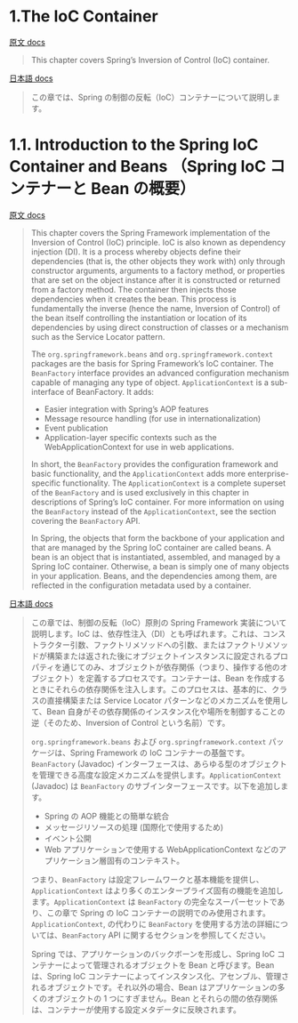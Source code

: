 # 1.The IoC Container

[原文 docs](https://docs.spring.io/spring-framework/docs/current/reference/html/core.html#beans)
> This chapter covers Spring’s Inversion of Control (IoC) container.

[日本語 docs](https://spring.pleiades.io/spring-framework/docs/current/reference/html/core.html#beans)
> この章では、Spring の制御の反転（IoC）コンテナーについて説明します。


# 1.1. Introduction to the Spring IoC Container and Beans （Spring IoC コンテナーと Bean の概要）

[原文 docs](https://docs.spring.io/spring-framework/docs/current/reference/html/core.html#beans-introduction)
> This chapter covers the Spring Framework implementation of the Inversion of Control (IoC) principle. IoC is also known as dependency injection (DI). It is a process whereby objects define their dependencies (that is, the other objects they work with) only through constructor arguments, arguments to a factory method, or properties that are set on the object instance after it is constructed or returned from a factory method. The container then injects those dependencies when it creates the bean. This process is fundamentally the inverse (hence the name, Inversion of Control) of the bean itself controlling the instantiation or location of its dependencies by using direct construction of classes or a mechanism such as the Service Locator pattern.
> 
> The `org.springframework.beans` and `org.springframework.context` packages are the basis for Spring Framework’s IoC container. The `BeanFactory` interface provides an advanced configuration mechanism capable of managing any type of object. `ApplicationContext` is a sub-interface of BeanFactory. It adds:
> 
> * Easier integration with Spring’s AOP features
> * Message resource handling (for use in internationalization)
> * Event publication
> * Application-layer specific contexts such as the WebApplicationContext for use in web applications.
> 
> In short, the `BeanFactory` provides the configuration framework and basic functionality, and the `ApplicationContext` adds more enterprise-specific functionality. The `ApplicationContext` is a complete superset of the `BeanFactory` and is used exclusively in this chapter in descriptions of Spring’s IoC container. For more information on using the `BeanFactory` instead of the `ApplicationContext`, see the section covering the `BeanFactory` API.
> 
> In Spring, the objects that form the backbone of your application and that are managed by the Spring IoC container are called beans. A bean is an object that is instantiated, assembled, and managed by a Spring IoC container. Otherwise, a bean is simply one of many objects in your application. Beans, and the dependencies among them, are reflected in the configuration metadata used by a container.


[日本語 docs](https://spring.pleiades.io/spring-framework/docs/current/reference/html/core.html#beans-introduction)
> この章では、制御の反転（IoC）原則の Spring Framework 実装について説明します。IoC は、依存性注入（DI）とも呼ばれます。これは、コンストラクター引数、ファクトリメソッドへの引数、またはファクトリメソッドが構築または返された後にオブジェクトインスタンスに設定されるプロパティを通じてのみ、オブジェクトが依存関係（つまり、操作する他のオブジェクト）を定義するプロセスです。コンテナーは、Bean を作成するときにそれらの依存関係を注入します。このプロセスは、基本的に、クラスの直接構築または Service Locator パターンなどのメカニズムを使用して、Bean 自身がその依存関係のインスタンス化や場所を制御することの逆（そのため、Inversion of Control という名前）です。
> 
> `org.springframework.beans` および `org.springframework.context` パッケージは、Spring Framework の IoC コンテナーの基盤です。`BeanFactory` (Javadoc) インターフェースは、あらゆる型のオブジェクトを管理できる高度な設定メカニズムを提供します。`ApplicationContext` (Javadoc) は `BeanFactory` のサブインターフェースです。以下を追加します。
> 
> * Spring の AOP 機能との簡単な統合
> * メッセージリソースの処理 (国際化で使用するため)
> * イベント公開
> * Web アプリケーションで使用する WebApplicationContext などのアプリケーション層固有のコンテキスト。
> 
> つまり、`BeanFactory` は設定フレームワークと基本機能を提供し、`ApplicationContext` はより多くのエンタープライズ固有の機能を追加します。`ApplicationContext` は `BeanFactory` の完全なスーパーセットであり、この章で Spring の IoC コンテナーの説明でのみ使用されます。`ApplicationContext`, の代わりに `BeanFactory` を使用する方法の詳細については、`BeanFactory` API に関するセクションを参照してください。
> 
> Spring では、アプリケーションのバックボーンを形成し、Spring IoC コンテナーによって管理されるオブジェクトを Bean と呼びます。Bean は、Spring IoC コンテナーによってインスタンス化、アセンブル、管理されるオブジェクトです。それ以外の場合、Bean はアプリケーションの多くのオブジェクトの 1 つにすぎません。Bean とそれらの間の依存関係は、コンテナーが使用する設定メタデータに反映されます。

